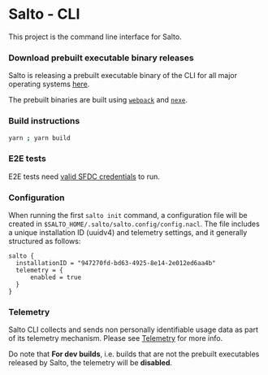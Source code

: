 # Salto - CLI

This project is the command line interface for Salto.

### Download prebuilt executable binary releases

Salto is releasing a prebuilt executable binary of the CLI for all major operating systems [here](https://github.com/salto-io/salto/releases).

The prebuilt binaries are built using [`webpack`](https://github.com/webpack/webpack) and [`nexe`](https://github.com/nexe/nexe).

### Build instructions

```bash
yarn ; yarn build
```

### E2E tests

E2E tests need [valid SFDC credentials](../salesforce-adapter/README.md#E2E-tests) to run.

### Configuration

When running the first `salto init` command, a configuration file will be created in `$SALTO_HOME/.salto/salto.config/config.nacl`.
The file includes a unique installation ID (uuidv4) and telemetry settings, and it generally structured as follows:

```hcl
salto {
  installationID = "947270fd-bd63-4925-8e14-2e012ed6aa4b"
  telemetry = {
      enabled = true
  }
}
```

### Telemetry

Salto CLI collects and sends non personally identifiable usage data as part of its telemetry mechanism.
Please see [Telemetry](../../docs/telemetry.md) for more info.

Do note that **For dev builds**, i.e. builds that are not the prebuilt executables released by Salto, the telemetry will be **disabled**.
